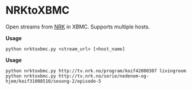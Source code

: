 NRKtoXBMC
============================
Open streams from [NRK](http://tv.nrk.no) in XBMC. Supports multiple hosts.

**Usage**
```
python nrktoxbmc.py <stream_url> [<host_name]
```

**Usage**
```
python nrktoxbmc.py http://tv.nrk.no/program/koif42000307 livingroom
python nrktoxbmc.py http://tv.nrk.no/serie/nedenom-og-hjem/koif31008510/sesong-2/episode-5
```